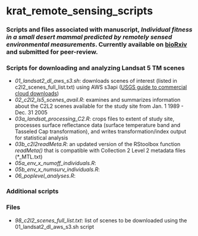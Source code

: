 # krat_remote_sensing_scripts

### Scripts and files associated with manuscript, *Individual fitness in a small desert mammal predicted by remotely sensed environmental measurements*. Currently available on [bioRxiv](https://www.biorxiv.org/[link]) and submitted for peer-review.

### Scripts for downloading and analyzing Landsat 5 TM scenes 
* *01_landsat2_dl_aws_s3.sh*: downloads scenes of interest (listed in c2l2_scenes_full_list.txt) using AWS s3api ([USGS guide to commercial cloud downloads](https://prd-wret.s3.us-west-2.amazonaws.com/assets/palladium/production/atoms/files/LSDS-2032-Landsat-Commercial-Cloud-Direct-Access-Users-Guide-v2.pdf.pdf))
* *02_c2l2_ls5_scenes_avail.R*: examines and summarizes information about the C2L2 scenes available for the study site from Jan. 1 1989 - Dec. 31 2005
* *03a_landsat_processing_C2.R*: crops files to extent of study site, processes surface reflectance data (surface temperature band and Tasseled Cap transformation), and writes transformation/index output for statistical analysis
* *03b_c2l2readMeta.R*: an updated version of the RStoolbox function *readMeta()* that is compatible with Collection 2 Level 2 metadata files (*_MTL.txt)
* *05a_env_x_numoff_individuals.R*: 
* *05b_env_x_numsurv_individuals.R*: 
* *06_poplevel_analyses.R*:

### Additional scripts


### Files
* *98_c2l2_scenes_full_list.txt*: list of scenes to be downloaded using the 01_landsat2_dl_aws_s3.sh script